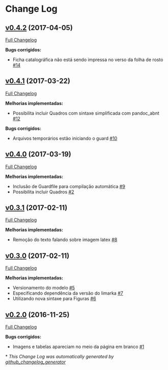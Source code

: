 # Change Log

## [v0.4.2](https://github.com/abntex/trabalho-academico-limarka/tree/v0.4.2) (2017-04-05)
[Full Changelog](https://github.com/abntex/trabalho-academico-limarka/compare/v0.4.1...v0.4.2)

**Bugs corrigidos:**

- Ficha catalográfica não está sendo impressa no verso da folha de rosto [\#14](https://github.com/abntex/trabalho-academico-limarka/issues/14)

## [v0.4.1](https://github.com/abntex/trabalho-academico-limarka/tree/v0.4.1) (2017-03-22)
[Full Changelog](https://github.com/abntex/trabalho-academico-limarka/compare/v0.4.0...v0.4.1)

**Melhorias implementadas:**

- Possibilita incluir Quadros com sintaxe simplificada com pandoc\_abnt [\#12](https://github.com/abntex/trabalho-academico-limarka/issues/12)

**Bugs corrigidos:**

- Arquivos temporários estão iniciando o guard [\#10](https://github.com/abntex/trabalho-academico-limarka/issues/10)

## [v0.4.0](https://github.com/abntex/trabalho-academico-limarka/tree/v0.4.0) (2017-03-19)
[Full Changelog](https://github.com/abntex/trabalho-academico-limarka/compare/v0.3.1...v0.4.0)

**Melhorias implementadas:**

- Inclusão de Guardfile para compilação automática [\#9](https://github.com/abntex/trabalho-academico-limarka/issues/9)
- Possibilita incluir Quadros [\#2](https://github.com/abntex/trabalho-academico-limarka/issues/2)

## [v0.3.1](https://github.com/abntex/trabalho-academico-limarka/tree/v0.3.1) (2017-02-11)
[Full Changelog](https://github.com/abntex/trabalho-academico-limarka/compare/v0.3.0...v0.3.1)

**Melhorias implementadas:**

- Remoção do texto falando sobre imagem latex [\#8](https://github.com/abntex/trabalho-academico-limarka/issues/8)

## [v0.3.0](https://github.com/abntex/trabalho-academico-limarka/tree/v0.3.0) (2017-02-11)
[Full Changelog](https://github.com/abntex/trabalho-academico-limarka/compare/v0.2.0...v0.3.0)

**Melhorias implementadas:**

- Versionamento do modelo [\#5](https://github.com/abntex/trabalho-academico-limarka/issues/5)
- Especificando dependência da versão do limarka [\#7](https://github.com/abntex/trabalho-academico-limarka/issues/7)
- Utilizando nova sintaxe para Figuras [\#6](https://github.com/abntex/trabalho-academico-limarka/issues/6)

## [v0.2.0](https://github.com/abntex/trabalho-academico-limarka/tree/v0.2.0) (2016-11-25)
[Full Changelog](https://github.com/abntex/trabalho-academico-limarka/compare/v0.1.2...v0.2.0)

**Bugs corrigidos:**

- Imagens e tabelas apareciam no meio da página em branco [\#1](https://github.com/abntex/trabalho-academico-limarka/issues/1)



\* *This Change Log was automatically generated by [github_changelog_generator](https://github.com/skywinder/Github-Changelog-Generator)*